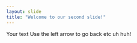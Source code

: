 ```yaml
---
layout: slide
title: "Welcome to our second slide!"
---
```

Your text
Use the left arrow to go back etc uh huh!